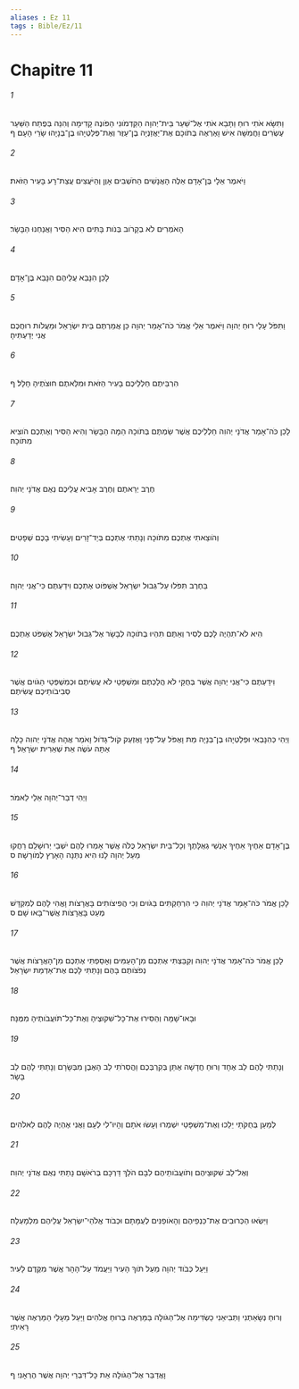 ```yaml
---
aliases : Ez 11
tags : Bible/Ez/11
---
```


# Chapitre 11

###### 1
וַתִּשָּׂא אֹתִי רוּחַ וַתָּבֵא אֹתִי אֶל־שַׁעַר בֵּית־יְהוָה הַקַּדְמֹונִי הַפֹּונֶה קָדִימָה וְהִנֵּה בְּפֶתַח הַשַּׁעַר עֶשְׂרִים וַחֲמִשָּׁה אִישׁ וָאֶרְאֶה בְתֹוכָם אֶת־יַאֲזַנְיָה בֶן־עַזֻּר וְאֶת־פְּלַטְיָהוּ בֶן־בְּנָיָהוּ שָׂרֵי הָעָם׃ ף
###### 2
וַיֹּאמֶר אֵלָי בֶּן־אָדָם אֵלֶּה הָאֲנָשִׁים הַחֹשְׁבִים אָוֶן וְהַיֹּעֲצִים עֲצַת־רָע בָּעִיר הַזֹּאת׃
###### 3
הָאֹמְרִים לֹא בְקָרֹוב בְּנֹות בָּתִּים הִיא הַסִּיר וַאֲנַחְנוּ הַבָּשָׂר׃
###### 4
לָכֵן הִנָּבֵא עֲלֵיהֶם הִנָּבֵא בֶּן־אָדָם׃
###### 5
וַתִּפֹּל עָלַי רוּחַ יְהוָה וַיֹּאמֶר אֵלַי אֱמֹר כֹּה־אָמַר יְהוָה כֵּן אֲמַרְתֶּם בֵּית יִשְׂרָאֵל וּמַעֲלֹות רוּחֲכֶם אֲנִי יְדַעְתִּיהָ׃
###### 6
הִרְבֵּיתֶם חַלְלֵיכֶם בָּעִיר הַזֹּאת וּמִלֵּאתֶם חוּצֹתֶיהָ חָלָל׃ ף
###### 7
לָכֵן כֹּה־אָמַר אֲדֹנָי יְהוִה חַלְלֵיכֶם אֲשֶׁר שַׂמְתֶּם בְּתֹוכָהּ הֵמָּה הַבָּשָׂר וְהִיא הַסִּיר וְאֶתְכֶם הֹוצִיא מִתֹּוכָהּ׃
###### 8
חֶרֶב יְרֵאתֶם וְחֶרֶב אָבִיא עֲלֵיכֶם נְאֻם אֲדֹנָי יְהוִה׃
###### 9
וְהֹוצֵאתִי אֶתְכֶם מִתֹּוכָהּ וְנָתַתִּי אֶתְכֶם בְּיַד־זָרִים וְעָשִׂיתִי בָכֶם שְׁפָטִים׃
###### 10
בַּחֶרֶב תִּפֹּלוּ עַל־גְּבוּל יִשְׂרָאֵל אֶשְׁפֹּוט אֶתְכֶם וִידַעְתֶּם כִּי־אֲנִי יְהוָה׃
###### 11
הִיא לֹא־תִהְיֶה לָכֶם לְסִיר וְאַתֶּם תִּהְיוּ בְתֹוכָהּ לְבָשָׂר אֶל־גְּבוּל יִשְׂרָאֵל אֶשְׁפֹּט אֶתְכֶם׃
###### 12
וִידַעְתֶּם כִּי־אֲנִי יְהוָה אֲשֶׁר בְּחֻקַּי לֹא הֲלַכְתֶּם וּמִשְׁפָּטַי לֹא עֲשִׂיתֶם וּכְמִשְׁפְּטֵי הַגֹּויִם אֲשֶׁר סְבִיבֹותֵיכֶם עֲשִׂיתֶם׃
###### 13
וַיְהִי כְּהִנָּבְאִי וּפְלַטְיָהוּ בֶן־בְּנָיָה מֵת וָאֶפֹּל עַל־פָּנַי וָאֶזְעַק קֹול־גָּדֹול וָאֹמַר אֲהָהּ אֲדֹנָי יְהוִה כָּלָה אַתָּה עֹשֶׂה אֵת שְׁאֵרִית יִשְׂרָאֵל׃ ף
###### 14
וַיְהִי דְבַר־יְהוָה אֵלַי לֵאמֹר׃
###### 15
בֶּן־אָדָם אַחֶיךָ אַחֶיךָ אַנְשֵׁי גְאֻלָּתֶךָ וְכָל־בֵּית יִשְׂרָאֵל כֻּלֹּה אֲשֶׁר אָמְרוּ לָהֶם יֹשְׁבֵי יְרוּשָׁלִַם רַחֲקוּ מֵעַל יְהוָה לָנוּ הִיא נִתְּנָה הָאָרֶץ לְמֹורָשָׁה׃ ס
###### 16
לָכֵן אֱמֹר כֹּה־אָמַר אֲדֹנָי יְהוִה כִּי הִרְחַקְתִּים בַּגֹּויִם וְכִי הֲפִיצֹותִים בָּאֲרָצֹות וָאֱהִי לָהֶם לְמִקְדָּשׁ מְעַט בָּאֲרָצֹות אֲשֶׁר־בָּאוּ שָׁם׃ ס
###### 17
לָכֵן אֱמֹר כֹּה־אָמַר אֲדֹנָי יְהוִה וְקִבַּצְתִּי אֶתְכֶם מִן־הָעַמִּים וְאָסַפְתִּי אֶתְכֶם מִן־הָאֲרָצֹות אֲשֶׁר נְפֹצֹותֶם בָּהֶם וְנָתַתִּי לָכֶם אֶת־אַדְמַת יִשְׂרָאֵל׃
###### 18
וּבָאוּ־שָׁמָּה וְהֵסִירוּ אֶת־כָּל־שִׁקּוּצֶיהָ וְאֶת־כָּל־תֹּועֲבֹותֶיהָ מִמֶּנָּה׃
###### 19
וְנָתַתִּי לָהֶם לֵב אֶחָד וְרוּחַ חֲדָשָׁה אֶתֵּן בְּקִרְבְּכֶם וַהֲסִרֹתִי לֵב הָאֶבֶן מִבְּשָׂרָם וְנָתַתִּי לָהֶם לֵב בָּשָׂר׃
###### 20
לְמַעַן בְּחֻקֹּתַי יֵלֵכוּ וְאֶת־מִשְׁפָּטַי יִשְׁמְרוּ וְעָשׂוּ אֹתָם וְהָיוּ־לִי לְעָם וַאֲנִי אֶהְיֶה לָהֶם לֵאלֹהִים׃
###### 21
וְאֶל־לֵב שִׁקּוּצֵיהֶם וְתֹועֲבֹותֵיהֶם לִבָּם הֹלֵךְ דַּרְכָּם בְּרֹאשָׁם נָתַתִּי נְאֻם אֲדֹנָי יְהוִה׃
###### 22
וַיִּשְׂאוּ הַכְּרוּבִים אֶת־כַּנְפֵיהֶם וְהָאֹופַנִּים לְעֻמָּתָם וּכְבֹוד אֱלֹהֵי־יִשְׂרָאֵל עֲלֵיהֶם מִלְמָעְלָה׃
###### 23
וַיַּעַל כְּבֹוד יְהוָה מֵעַל תֹּוךְ הָעִיר וַיַּעֲמֹד עַל־הָהָר אֲשֶׁר מִקֶּדֶם לָעִיר׃
###### 24
וְרוּחַ נְשָׂאַתְנִי וַתְּבִיאֵנִי כַשְׂדִּימָה אֶל־הַגֹּולָה בַּמַּרְאֶה בְּרוּחַ אֱלֹהִים וַיַּעַל מֵעָלַי הַמַּרְאֶה אֲשֶׁר רָאִיתִי׃
###### 25
וָאֲדַבֵּר אֶל־הַגֹּולָה אֵת כָּל־דִּבְרֵי יְהוָה אֲשֶׁר הֶרְאָנִי׃ ף
